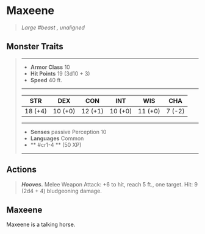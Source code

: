 # Maxeene
>*Large #beast , unaligned*
## Monster Traits
>___
>- **Armor Class** 10
>- **Hit Points** 19 (3d10 + 3)
>- **Speed** 40 ft.
>___
>|STR|DEX|CON|INT|WIS|CHA|
>|:---:|:---:|:---:|:---:|:---:|:---:|
>|18 (+4)|10 (+0)|12 (+1)|10 (+0)|11 (+0)|7 (-2)|
>___
>- **Senses** passive Perception 10
>- **Languages** Common
>- ** #cr1-4 ** (50 XP)
>___
## Actions
>***Hooves.*** Melee Weapon Attack: +6 to hit, reach 5 ft., one target. Hit: 9 (2d4 + 4) bludgeoning damage.
## Maxeene
Maxeene is a talking horse.